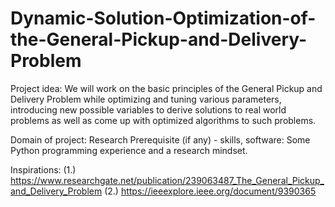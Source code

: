 # Dynamic-Solution-Optimization-of-the-General-Pickup-and-Delivery-Problem

Project idea: We will work on the basic principles of the General Pickup and Delivery Problem while optimizing and tuning various parameters, introducing new possible variables to derive solutions to real world problems as well as come up with optimized algorithms to such problems. 

Domain of project: Research
Prerequisite (if any) - skills, software: Some Python programming experience and a research mindset.

Inspirations:
(1.) https://www.researchgate.net/publication/239063487_The_General_Pickup_and_Delivery_Problem
(2.) https://ieeexplore.ieee.org/document/9390365
